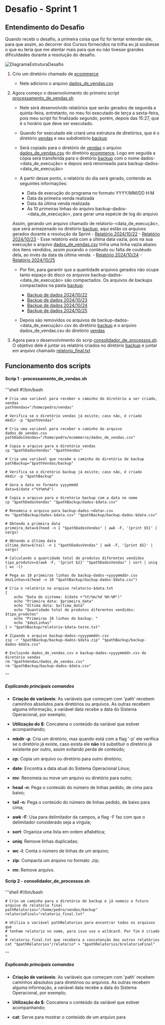 # Desafio - Sprint 1

## Entendimento do Desafio

Quando recebi o desafio, a primeira coisa que fiz foi tentar entender ele, para que assim, ao decorrer dos Cursos fornecidos na trilha eu já soubesse o que eu teria que me atentar mais para que eu não tivesse grandes dificuldades durante a resolução do desafio.

![DiagramaEstruturaDesafio](/Assets/ProcessamentoDeVendas.drawio.png)

1. Crio um diretório chamado de [ecommerce](/PB_Pedro_Isse/Sprint1/Desafio/ecommerce)
    - Nele adiciono o arquivo [dados_de_vendas.csv](/PB_Pedro_Isse/Sprint1/Desafio/ecommerce/dados_de_vendas.csv)

2. Agora começo o desenvolvimento do primeiro script [processamento_de_vendas.sh](/PB_Pedro_Isse/Sprint1/Desafio/processamento_de_vendas.sh)

    - Nele será desenvolvido relatórios que serão gerados de segunda a quinta-feira, entretanto, no meu foi executado de terça a sexta-feira, pois meu script foi finalizado segundo, porém, depois das 15:27, que é o horário que deve ser executado.

    - Quando for executado ele criará uma estrutura de diretórios, que é o diretório [vendas](/PB_Pedro_Isse/Sprint1/Desafio/vendas) e seu subdiretório [backup](/PB_Pedro_Isse/Sprint1/Desafio/vendas/backup/)

    - Será copiado para o diretório de [vendas](/PB_Pedro_Isse/Sprint1/Desafio/vendas) o arquivo [dados_de_vendas.csv](/PB_Pedro_Isse/Sprint1/Desafio/ecommerce/dados_de_vendas.csv) do diretório [ecommerce](/PB_Pedro_Isse/Sprint1/Desafio/ecommerce). Logo em seguida a cópia será transferida para o diretório [backup](/PB_Pedro_Isse/Sprint1/Desafio/vendas/backup) com o nome dados-<data_de_execução> e depois será renomeado para backup-dados-<data_de_execução>

    - A partir desse ponto, o relatório do dia será gerado, contendo as seguintes informações: 
        - Data de execução do programa no formato YYYY/MM/DD H:M
        - Data da primeira venda realizada
        - Data da última venda realizada
        - As 10 primeiras linhas do arquivo backup-dados-<data_de_execução>, para gerar uma espécie de log do arquivo

     Assim, gerando um arquivo chamado de relatorio-<data_de_execução>, que será armazenado no diretório [backup](/PB_Pedro_Isse/Sprint1/Desafio/vendas/backup), aqui estão os arquivos gerados durante a resolução da Sprint
        - [Relatório 2024/10/22](/PB_Pedro_Isse/Sprint1/Desafio/vendas/backup/relatorio-20241022.txt)
        - [Relatório 2024/10/23](/PB_Pedro_Isse/Sprint1/Desafio/vendas/backup/relatorio-20241023.txt)
            - Esse relatório está com a última data vazia, pois na sua execução o arquivo [dados_de_vendas.csv](/PB_Pedro_Isse/Sprint1/Desafio/ecommerce/dados_de_vendas.csv) tinha uma linha vazia abaixo dos itens vendidos, assim puxando o contéudo ou falta de coutéudo dela, ao invés da data da última venda.
        - [Relatório 2024/10/24](/PB_Pedro_Isse/Sprint1/Desafio/vendas/backup/relatorio-20241024.txt)
        - [Relatório 2024/10/25](/PB_Pedro_Isse/Sprint1/Desafio/vendas/backup/relatorio-20241025.txt)

    - Por fim, para garantir que a quantidade arquivos gerados não ocupe tanto espaço do disco os arquivos backup-dados-<data_de_execução> são compactados. Os arquivos de backups compactados na pasta [backup](/PB_Pedro_Isse/Sprint1/Desafio/vendas/backup):
        - [Backup de dados 2024/10/22](/PB_Pedro_Isse/Sprint1/Desafio/vendas/backup/backup-dados-20241022.zip)
        - [Backup de dados 2024/10/23](/PB_Pedro_Isse/Sprint1/Desafio/vendas/backup/backup-dados-20241023.zip)
        - [Backup de dados 2024/10/24](/PB_Pedro_Isse/Sprint1/Desafio/vendas/backup/backup-dados-20241024.zip)
        - [Backup de dados 2024/10/25](/PB_Pedro_Isse/Sprint1/Desafio/vendas/backup/backup-dados-20241025.zip)
    
    - Depois são removidos os arquivos de backup-dados-<data_de_execução>.csv do diretório [backup](/PB_Pedro_Isse/Sprint1/Desafio/vendas/backup) e o arquivo dados_de_vendas.csv do diretório [vendas](/PB_Pedro_Isse/Sprint1/Desafio/vendas)

3. Agora para o desenvolvimento do scrip [consolidador_de_processos.sh](/PB_Pedro_Isse/Sprint1/Desafio/consolidador_de_processamento.sh). O objetivo dele é juntar os relatóris criados no diretório [backup](/PB_Pedro_Isse/Sprint1/Desafio/vendas/backup) e juntar em arquivo chamado [relatorio_final.txt](/PB_Pedro_Isse/Sprint1/Desafio/vendas/backup/relatorio_final.txt)

## Funcionamento dos scripts

#### Scrip 1 - processamento_de_vendas.sh

'''shell
    #!/bin/bash

    # Cria uma variável para receber o caminho do diretório a ser criado, vendas
    pathVendas="/home/pedro/vendas"

    # Verifica se o diretório vendas já existe; caso não, é criado
    mkdir -p "$pathVendas"

    # Cria uma variável para receber o caminho do arquivo dados_de_vendas.csv
    pathDadosVendas="/home/pedro/ecommerce/dados_de_vendas.csv"

    # Copia o arquivo para o diretório vendas
    cp "$pathDadosVendas" "$pathVendas"

    # Cria uma variável que recebe o caminho do diretório de backup
    pathBackup="$pathVendas/backup"

    # Verifica se o diretório backup já existe; caso não, é criado
    mkdir -p "$pathBackup"

    # Gera a data no formato yyyymmdd
    data=$(date +"%Y%m%d")

    # Copia o arquivo para o diretório backup com a data no nome
    cp "$pathDadosVendas" "$pathBackup/dados-$data.csv"

    # Renomeia o arquivo para backup-dados-<data>.csv
    mv "$pathBackup/dados-$data.csv" "$pathBackup/backup-dados-$data.csv"

    # Obtendo a primeira data
    primeira_data=$(head -n 1 "$pathDadosVendas" | awk -F, '{print $5}' | xargs)

    # Obtendo a última data
    ultima_data=$(tail -n 1 "$pathDadosVendas" | awk -F, '{print $5}' | xargs)

    # Calculando a quantidade total de produtos diferentes vendidos
    tipo_produtos=$(awk -F, '{print $2}' "$pathDadosVendas" | sort | uniq | wc -l)

    # Pega as 10 primeiras linhas do backup-dados-<yyyymmdd>.csv
    dezLinhas=$(head -n 10 "$pathBackup/backup-dados-$data.csv") 

    # Cria o relatório no arquivo relatorio-$data.txt
    {
        echo "Data do sistema: $(date +"%Y/%m/%d %H:%M")"
        echo "Primeira data: $primeira_data"
        echo "Última data: $ultima_data"
        echo "Quantidade total de produtos diferentes vendidos: $tipo_produtos"
        echo "Primeiras 10 linhas do backup: "
        echo "$dezLinhas"
    } > "$pathBackup/relatorio-$data-teste.txt"

    # Zipando o arquivo backup-dados-<yyyymmdd>.csv
    zip -r "$pathBackup/backup-dados-$data.zip" "$pathBackup/backup-dados-$data.csv"

    # Excluindo dados_de_vendas.csv e backup-dados-<yyyymmdd>.csv do diretório vendas
    rm "$pathVendas/dados_de_vendas.csv"
    rm "$pathBackup/backup-dados-$data.csv"
'''

##### Explicando principais comandos

- **Criação de variáveis**: As variáveis que começam com 'path' recebem caminhos absolutos para diretórios ou arquivos. As outras recebem alguma informação, a variável data recebe a data do Sistema Operacional, por exemplo;

- **Utilização do $**: Concatena o conteúdo da variável que estiver acompanhando;

- **mkdir -p**: Cria um diretório, mas quando está com a flag '-p' ele verifica se o diretório já existe, caso exista ele **não** irá substituir o diretório já existente por outro, assim evitando perda de conteúdo;

- **cp**: Copia um arquivo ou diretório para outro diretório;

- **date**: Encontra a data atual do Sistema Operacional Linux;

- **mv**: Renomeia ou move um arquivo ou diretório para outro;

- **head -n**: Pega o conteúdo do número de linhas pedido, de cima para baixo;

- **tail -n**: Pega o conteúdo do número de linhas pedido, de baixo para cima;

- **awk -F**: Usa para delimitador da campos, a flag -F faz com que o delimitador considerado seja a vírgula;

- **sort**: Organiza uma lista em ordem alfabética;

- **uniq**: Remove linhas duplicadas;

- **wc -l**: Conta o número de linhas de um arquivo;

- **zip**: Compacta um arquivo no formato <nome>.zip;

- **rm**: Remove arquivo.

#### Scrip 2 - consolidador_de_processos.sh

'''shell
    #!/bin/bash

    # Crio um caminho para o diretório de backup e já nomeio o futuro arquivo do relatório final
    pathRelatorios="/home/pedro/vendas/backup"
    relatorioFinal="relatorio_final.txt"

    # Utiliza a variável pathRelatorios para encontrar todos os arquivos que
    # tenham relatorio no nome, para isso uso o wildcard. Por fim é criado o 
    # relatorio_final.txt que recebera a concatenção dos outros relatórios
    cat "$pathRelatorios"/relatorio* > "$pathRelatorios/$relatorioFinal"
'''

##### Explicando principais comandos

- **Criação de variáveis**: As variáveis que começam com 'path' recebem caminhos absolutos para diretórios ou arquivos. As outras recebem alguma informação, a variável data recebe a data do Sistema Operacional, por exemplo;

- **Utilização do $**: Concatena o conteúdo da variável que estiver acompanhando;

- **cat**: Serve para mostrar o conteúdo de um arquivo para 

